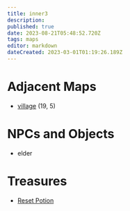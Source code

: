 ```yaml
---
title: inner3
description: 
published: true
date: 2023-08-21T05:48:52.720Z
tags: maps
editor: markdown
dateCreated: 2023-03-01T01:19:26.189Z
---
```


# Adjacent Maps
 * [village](/maps/village) (19, 5)

# NPCs and Objects
 * elder

# Treasures
 * [Reset Potion](/items/reset-potion)
